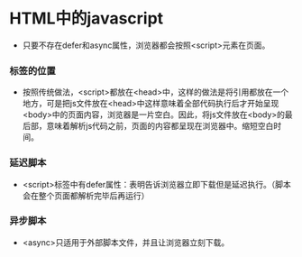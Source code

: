 # HTML中的javascript

- 只要不存在defer和async属性，浏览器都会按照&#60;script&#62;元素在页面。
### 标签的位置
- 按照传统做法，&#60;script&#62;都放在&#60;head&#62;中，这样的做法是将引用都放在一个地方，可是把js文件放在&#60;head&#62;中这样意味着全部代码执行后才开始呈现&#60;body&#62;中的页面内容，浏览器是一片空白。因此，将js文件放在&#60;body&#62;的最后部，意味着解析js代码之前，页面的内容都呈现在浏览器中。缩短空白时间。
### 延迟脚本
- &#60;script&#62;标签中有defer属性：表明告诉浏览器立即下载但是延迟执行。（脚本会在整个页面都解析完毕后再运行）
### 异步脚本
- &#60;async&#62;只适用于外部脚本文件，并且让浏览器立刻下载。

